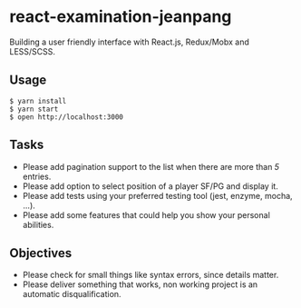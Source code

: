 # react-examination-jeanpang

Building a user friendly interface with React.js, Redux/Mobx and LESS/SCSS.

## Usage

```
$ yarn install
$ yarn start
$ open http://localhost:3000
```

## Tasks

- Please add pagination support to the list when there are more than *5* entries.
- Please add option to select position of a player SF/PG and display it.
- Please add tests using your preferred testing tool (jest, enzyme, mocha, ...).
- Please add some features that could help you show your personal abilities.

## Objectives

- Please check for small things like syntax errors, since details matter.
- Please deliver something that works, non working project is an automatic disqualification.

